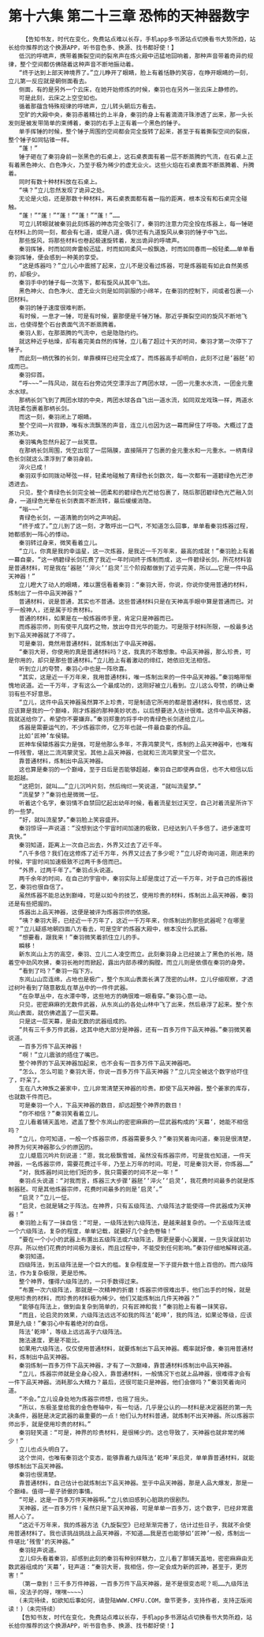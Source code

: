 # 第十六集 第二十三章 恐怖的天神器数字
        【告知书友，时代在变化，免费站点难以长存，手机app多书源站点切换看书大势所趋，站长给你推荐的这个换源APP，听书音色多、换源、找书都好使！】
       低沉的呼啸声，携带着撕裂空间的裂帛声在炼火殿中迅猛地回响着，那种声音带着奇异的规律，整个空间都仿佛随着这种声音不断地振动着。
       “终于达到上部天神境界了。”立儿睁开了眼睛，脸上有着恬静的笑容，在睁开眼睛的一刻，立儿第一反应就是朝侧面看去。
       侧面，有的是另外一个云床，在她开始修炼的时候，秦羽也在另外一张云床上静修的。
       可是此刻，云床之上空空如也。
       循着那蕴含特殊规律的呼啸声，立儿转头朝后方看去。
       空旷的大殿中央，秦羽赤着精壮的上半身，秦羽的身上有着滴滴汗珠渗透了出来，那一头长发则是被发带简单的束缚着，秦羽的右手上正有着一个黑色的锤子。
       单手挥锤的时候，整个锤子周围的空间都会完全旋转了起来，甚至于有着撕裂空间的裂痕，整个锤子如同钻锥一样。
       “蓬！”
       锤子砸在了秦羽身前一张黑色的石桌上，这石桌表面有着一层不断蒸腾的气流，在石桌上正有着黑色神火、白色净火，乃至于极为稀少的虚无业火。这些火焰在石桌表面不断蒸腾着、升腾着。
       同时有数十种材料放在石桌上。
       “咦？”立儿忽然发现了诡异之处。
       无论是火焰，还是那数十种材料，离石桌表面都有着一指的距离，根本没有和石桌完全碰触。
       “蓬！”“蓬！”“蓬！”“蓬！”“蓬！”……
       可立儿转眼就被秦羽此刻炼器的神态完全吸引了，秦羽的注意力完全投在炼器上，每一锤砸在材料上的同一刻，都会有七道，或是八道，偶尔还有九道旋风从秦羽的锤子中飞出。
       那些旋风，将那些材料也卷起极速旋转着，发出诡异的呼啸声。
       秦羽挥锤，时而如同奔雷般迅猛，时而如同柔风一般飘逸，时而如同春雨一般轻柔……单单看秦羽挥锤，便会感到一种美的享受。
       “这是炼器吗？”立儿心中震撼了起来，立儿不是没看过炼器，可是炼器能有如此自然美感的，却极少。
       秦羽手中的锤子每一次落下，都有旋风从其中飞出。
       黑色神火、白色净火、虚无业火则是如同驯服的小绵羊，在秦羽的控制下，间或者包裹一小团材料。
       秦羽的锤子速度很难判断。
       有时候，一息才一锤，可是有时候，霎那便是千锤万锤。那近乎撕裂空间的旋风不断地飞出，也使得整个石台表面气流不断蒸腾着。
       秦羽人影，在那蒸腾的气流中，也是隐隐约约。
       就这种近乎枯燥，却有着完美自然的挥锤，立儿看了超过十天的时间，秦羽才第一次停下了锤子。
       而此刻一柄优雅的长剑，单靠模样已经完全成了。而炼器高手却明白，此刻不过是‘器胚’初成而已。
       秦羽仰首。
       “呼~~~”一阵风动，就在石台旁边凭空漂浮出了两团水球，一团一元重水水流，一团金元重水水球。
       那柄长剑飞到了两团水球的中央，两团水球各自飞出一道水流，如同双龙戏珠一样，两道水流轻柔包裹着那柄长剑。
       而这一刻，秦羽闭上了眼睛。
       整个空间一片寂静，唯有水流飘荡的声音，连立儿也因为这一幕而屏住了呼吸。大概过了盏茶功夫。
       秦羽嘴角忽然升起了一丝笑意。
       在那柄长剑周围，凭空出现了一层隔膜，直接隔开了包裹的金元重水和一元重水。一柄青绿色长剑就这么漂浮到了秦羽身前。
       淬火已成！
       秦羽双手如同拨动琴弦一样，轻柔地碰触了青绿色长剑数次，每一次都有一道碧绿色光芒渗透进去。
       只见，整个青绿色长剑完全被一团柔和的碧绿色光芒给包裹了，随后那团碧绿色光芒融入剑身，一道绿色光晕在长剑表面不断流转，最后缓缓消隐。
       “嗡~~~”
       青绿色长剑，一道清脆的剑吟之声响起。
       “终于成了。”立儿到了这一刻，才敢呼出一口气，不知道怎么回事，单单看秦羽炼器过程，她都感到一阵心的悸动。
       秦羽转过身来，微笑看着立儿。
       “立儿，你真是我的幸运星，这一次炼器，是我近一千万年来，最高的成就！”秦羽脸上有着一幕自豪，“这一柄碧绿长剑花费了我近一年时间终于炼制而成，这一件碧绿长剑，所花材料皆是普通材料，可是我在‘器胚’‘淬火’‘启灵’三个阶段都做到了近乎完美，所以……它是一件中品天神器！”
       立儿瞪大了动人的眼睛，难以置信看着秦羽：“秦羽大哥，你说，你说你使用普通的材料，炼制出了一件中品天神器？”
       普通材料，说是普通，其实也不普通。这些普通材料只是在天神高手眼中算是普通而已。对于一般神人，还是属于珍贵材料。
       普通的材料，如果是在一般炼器师手里，肯定只是神器而已。
       而炼器宗师，则有使平凡腐朽之物，放出夺目光华的能力。可是限于材料所限，一般最多达到下品天神器就了不得了。
       可是秦羽，竟然用普通材料，就炼制出了中品天神器。
       “秦羽大哥，你使用的真是普通材料吗？这，我真的不敢想象。中品天神器，那么珍贵，可是你用的，却只是那些普通材料。”立儿脸上有着激动的绯红，她依旧无法相信。
       听到立儿的夸赞，秦羽心中也是一阵欣喜。
       “其实，这是近一千万年来，我用普通材料，唯一炼制出来的一件中品天神器。”秦羽略带惭愧地说道。近一千万年，才有这么一个最成功的，这刚好被立儿看到。立儿这么夸赞，的确让秦羽有些不好意思。
       “立儿，这件中品天神器虽然算不上珍贵，可是制造它所用的都是普通材料，我也感觉，这应该算是我的一个巅峰，刚才炼器的那种美妙状态，以后想要进入估计很难。这件中品天神器，我就送给你了。希望你不要嫌弃。”秦羽郑重的将手中的青绿色长剑递给立儿。
       炼器是需要运气的，不少炼器宗师，亿万年也就一件最自豪的作品。
       比如‘匠神’车侯辕。
       匠神车侯辕炼器实力是强，可是他那么多年，不靠鸿蒙灵气，炼制的上品天神器中，也唯有一件残雪，堪比二流鸿蒙灵宝。其他上品天神器，也就和三流鸿蒙灵宝一个层次。
       靠普通材料，炼制出中品天神器。
       这也算是秦羽的一个巅峰，至于日后是否能够超越，秦羽自己即使再自信，也不大相信以后能超越。
       “这把剑，就叫……”立儿沉吟片刻，然后绚烂一笑说道，“就叫流星梦。”
       “流星梦？”秦羽也是微微一怔。
       听着这个名字，秦羽情不自禁回忆起出幼年时候，看着流星划过天空，自己对着流星所许下的一些梦。
       “好，就叫流星梦。”秦羽脸上笑容盛开。
       秦羽惊讶一声说道：“没想到这个宇宙时间加速的极致，已经达到八千多倍了。进步速度可真快。”
       秦羽知道，距离上一次自己出去，外界又过去了近千年。
       “八千多倍？我们在这修炼了近千万年，外界又过去了多少呢？”立儿好奇询问道，刚进来的时候，宇宙时间加速极致不过两千多倍而已。
       “外界，过两千年了。”秦羽点头说道。
       两千余年的时间，在自己的宇宙中，秦羽实际上却是度过了近一千万年，对于自己的炼器技艺，秦羽也很自信了。
       虽然炼器不能总达到巅峰，可是以如今的技艺，使用珍贵的材料，炼制出上品天神器，秦羽还是有些把握的。
       炼器出上品天神器，这便是被评为炼器宗师的依据。
       “咦？秦羽大哥，已经近一千万年了，这近一千万年来，你炼制出的那些武器呢？在哪里呢？”立儿疑惑地朝四面八方看去，可是空旷的炼器大殿中，根本没什么武器。
       “想要看，跟我来！”秦羽微笑着抓住立儿的手。
       瞬移！
       新东岚山上方的高空，秦羽、立儿二人凌空而立。此刻秦羽身上已经披上了黑色的长袍，随着空中劲风吹拂，秦羽长袍时而掀起，露出内部赤裸的胸膛。而立儿则是依偎在秦羽的身旁。
       “看到了吗？”秦羽一指下方。
       东岚山山峦连绵，占地也是极广，整个东岚山表面长满了茂密的山林，立儿仔细观察，才透过树叶看到了随意散乱在草丛中的一件件武器。
       “在杂草丛中，在水潭中等，这些地方的确很难一眼看穿。”秦羽心意一动。
       只见，密密麻麻的无数件武器，从东岚山的各处山林中飞了出来，然后悬浮了起来。整个东岚山表面，就仿佛遮盖了一层天幕。
       只是这一层天幕，是由无数的武器组成的。
       “共有三千多万件武器，这其中绝大部分是神器，还有一百多万件下品天神器。”秦羽微笑着说道。
       一百多万件下品天神器！
       “啊！”立儿震骇的捂住了嘴巴。
       整个神界的下品天神器加起来，也不会有一百多万件下品天神器吧。
       “怎么，怎么可能？秦羽大哥，你说一百多万件下品天神器？”立儿完全被这个数字给吓住了，吓呆了。
       生在八大神族之姜家中，立儿非常清楚天神器的珍贵。即使下品天神器，整个姜家的库存，也就数千件而已。
       可是秦羽一个人，下品天神器的数目，却远超整个神界的数目！
       “你不相信？”秦羽笑看着立儿。
       立儿看着铺天盖地，遮盖了整个东岚山的密密麻麻的一层武器构成的‘天幕’，她能不相信吗？
       “立儿，你可知道，一般一个炼器宗师，炼器需要多久？”秦羽笑着询问道，秦羽是很清楚，神界为何天神器那么少的原因的。
       立儿蹙眉沉吟片刻说道：“恩，我北极飘雪城，虽然没有炼器宗师，可是我也知道，一件天神器，一名炼器宗师，需要花费过千年，乃至上万年的时间。可是，可是秦羽大哥，你炼器……”
       “对，我炼器时间比他们短的多，我只需要的时间不足一年！”
       秦羽点头说道：“对我而言，炼器三大步骤‘器胚’‘淬火’‘启灵’，我花费时间最多的就是炼制器胚。可是其他炼器宗师，花费时间最多的则是‘启灵’。”
       “启灵？”立儿一怔。
       “启灵，也就是辅之于阵法。在神界，只有五级阵法、六级阵法才能使得一件武器成为天神器！”
       秦羽脸上有了一抹自信：“可是，一级阵法到六级阵法，是越来越复杂的。一个五级阵法或一个六级阵法，复杂的程度，单单记载，就要好几个金色卷轴！”
       “要在一个小小的武器上布置出五级阵法或六级阵法，那更是要小心翼翼，一旦失误就前功尽弃。所以他们花费的时间极为漫长，而且过程中，不能受到任何影响。”秦羽仔细地解释说道。
       秦羽知道。
       四级阵法，到五级阵法是一个巨大的槛。复杂程度是一下子提升数十倍上百倍的。而六级阵法，作为复杂极限，更是恐怖。
       整个神界，懂得六级阵法的，一只手数得过来。
       “布置一次六级阵法，那就是一次精神的折磨！炼器宗师很难出手，他们出手的时候，就是使用珍贵的材料，而珍贵的材料极为稀少。他们又能炼制出几件天神器？”
       “能够在阵法上，做到由复杂到简单的，只有匠神和我！”秦羽脸上有着一抹笑容。
       “而且，论启灵的效果，六级阵法远远不如我的阵法‘乾坤’，我的阵法，如果论等级，应该算是九级！”秦羽心中有着绝对的自信。
       阵法‘乾坤’，等级上远远高于六级阵法。
       施法速度，更是不能比。
       如果用六级阵法，仅仅使用普通材料，就要炼制出下品天神器。概率就好像，秦羽用普通材料，炼制出中品天神器。
       秦羽炼制一百多万件下品天神器，才有了一次巅峰，靠普通材料炼制出中品天神器。
       “立儿，炼器宗师就是全身心投入，靠普通材料，一般情况下也就上品神器，很难得才会有一件下品天神器。消耗那么大精力？最后，还很可能只是神器，他们会做吗？”秦羽笑着询问道。
       “不会。”立儿设身处地为炼器宗师想，也摇了摇头。
       “所以，东极圣皇给我的金色卷轴中，有一句话，几乎是公认的——材料是决定器胚的第一先决条件，器胚是决定武器的最重要的一点！他们认为材料普通，就炼制不出天神器。所以炼器宗师出手，就是使用珍贵的材料。”
       秦羽轻笑道：“可是，神界的珍贵材料，是很稀少的。这也导致了，天神器也就非常的稀少！”
       立儿也点头明白了。
       这个世间，也唯有秦羽这个变态，能够靠着九级阵法‘乾坤’来启灵，单单靠普通材料，就能够炼制出下品天神器。
       秦羽也很清楚。
       靠普通材料，自己估计也就炼制出下品天神器。至于中品天神器，那是人品大爆发，那是一个巅峰。值得一辈子骄傲的事情。
       “可是，这是一百多万件天神器啊。”立儿依旧感到心脏跳的很剧烈。
       天神器，还一百多万件！虽然只是下品天神器，可是单单一百多万，这个数字，已经非常震撼人心了。
       “这近千万年来，我的炼器方法《九旋裂空》已经渐渐完善了，估计过些日子，我就不会使用普通材料了。我也该挑战挑战上品天神器，不知道……我是否也能够如‘匠神’一般，炼制出一件堪比‘残雪’的天神器。”
       秦羽轻声说道。
       立儿仰头看着秦羽，却感到此刻的秦羽有种别样魅力，立儿看了那铺天盖地，密密麻麻由无数武器组成的‘天幕’，轻声道：“秦羽大哥，我相信，你一定会成为新的匠神，甚至于，更厉害！”
       （第一章到！三千多万件神器，一百多万件下品天神器，是不是很变态呢？呃……九级阵法嘛，没法子的呀，嘿嘿~~~~）
       (未完待续，如欲知后事如何，请登陆WWW.CMFU.COM，章节更多，支持作者，支持正版阅读！)（未完待续）
       【告知书友，时代在变化，免费站点难以长存，手机app多书源站点切换看书大势所趋，站长给你推荐的这个换源APP，听书音色多、换源、找书都好使！】